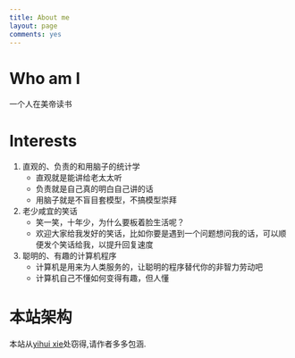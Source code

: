 ```yaml
---
title: About me
layout: page
comments: yes
---
```


# Who am I

一个人在美帝读书

# Interests

1. 直观的、负责的和用脑子的统计学
    - 直观就是能讲给老太太听
    - 负责就是自己真的明白自己讲的话
    - 用脑子就是不盲目套模型，不搞模型崇拜
1. 老少咸宜的笑话
    - 笑一笑，十年少，为什么要板着脸生活呢？
    - 欢迎大家给我发好的笑话，比如你要是遇到一个问题想问我的话，可以顺便发个笑话给我，以提升回复速度
1. 聪明的、有趣的计算机程序
    - 计算机是用来为人类服务的，让聪明的程序替代你的非智力劳动吧
    - 计算机自己不懂如何变得有趣，但人懂


# 本站架构

本站从[yihui xie](https://github.com/yihui)处窃得,请作者多多包涵.


